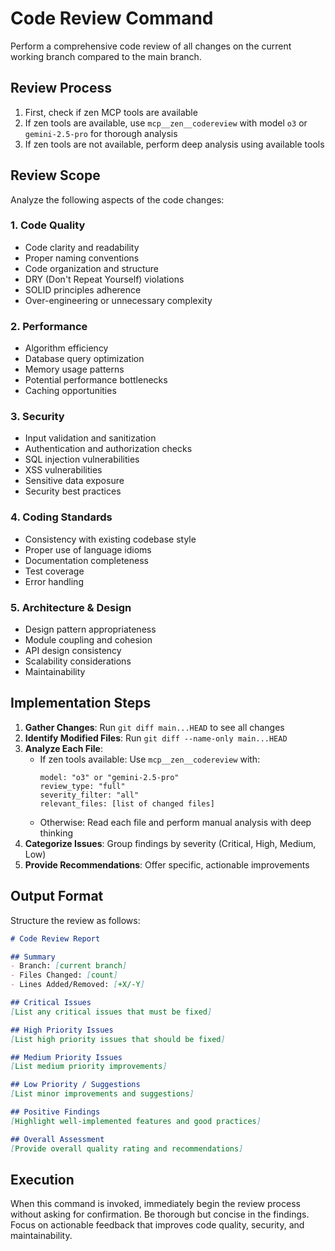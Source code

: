# Code Review Command

Perform a comprehensive code review of all changes on the current working branch compared to the main branch.

## Review Process

1. First, check if zen MCP tools are available
2. If zen tools are available, use `mcp__zen__codereview` with model `o3` or `gemini-2.5-pro` for thorough analysis
3. If zen tools are not available, perform deep analysis using available tools

## Review Scope

Analyze the following aspects of the code changes:

### 1. Code Quality
- Code clarity and readability
- Proper naming conventions
- Code organization and structure
- DRY (Don't Repeat Yourself) violations
- SOLID principles adherence
- Over-engineering or unnecessary complexity

### 2. Performance
- Algorithm efficiency
- Database query optimization
- Memory usage patterns
- Potential performance bottlenecks
- Caching opportunities

### 3. Security
- Input validation and sanitization
- Authentication and authorization checks
- SQL injection vulnerabilities
- XSS vulnerabilities
- Sensitive data exposure
- Security best practices

### 4. Coding Standards
- Consistency with existing codebase style
- Proper use of language idioms
- Documentation completeness
- Test coverage
- Error handling

### 5. Architecture & Design
- Design pattern appropriateness
- Module coupling and cohesion
- API design consistency
- Scalability considerations
- Maintainability

## Implementation Steps

1. **Gather Changes**: Run `git diff main...HEAD` to see all changes
2. **Identify Modified Files**: Run `git diff --name-only main...HEAD`
3. **Analyze Each File**: 
   - If zen tools available: Use `mcp__zen__codereview` with:
     ```
     model: "o3" or "gemini-2.5-pro"
     review_type: "full"
     severity_filter: "all"
     relevant_files: [list of changed files]
     ```
   - Otherwise: Read each file and perform manual analysis with deep thinking
4. **Categorize Issues**: Group findings by severity (Critical, High, Medium, Low)
5. **Provide Recommendations**: Offer specific, actionable improvements

## Output Format

Structure the review as follows:

```markdown
# Code Review Report

## Summary
- Branch: [current branch]
- Files Changed: [count]
- Lines Added/Removed: [+X/-Y]

## Critical Issues
[List any critical issues that must be fixed]

## High Priority Issues
[List high priority issues that should be fixed]

## Medium Priority Issues
[List medium priority improvements]

## Low Priority / Suggestions
[List minor improvements and suggestions]

## Positive Findings
[Highlight well-implemented features and good practices]

## Overall Assessment
[Provide overall quality rating and recommendations]
```

## Execution

When this command is invoked, immediately begin the review process without asking for confirmation. Be thorough but concise in the findings. Focus on actionable feedback that improves code quality, security, and maintainability.